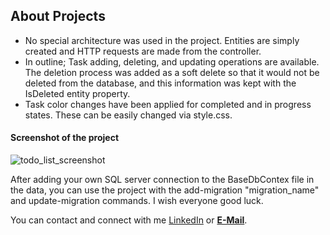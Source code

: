 ## About Projects

- No special architecture was used in the project. Entities are simply created and HTTP requests are made from the controller.
- In outline; Task adding, deleting, and updating operations are available. The deletion process was added as a soft delete so that it would not be deleted from the database, and this information was kept with the IsDeleted entity property.
- Task color changes have been applied for completed and in progress states. These can be easily changed via style.css.

#### Screenshot of the project
![todo_list_screenshot](https://github.com/alicansariboga/ToDoList/assets/23722313/6304a88d-88de-45f2-a3f8-3b089b07305d)

After adding your own SQL server connection to the BaseDbContex file in the data, you can use the project with the add-migration "migration_name" and update-migration commands.
I wish everyone good luck.

You can contact and connect with me <a>[LinkedIn](https://www.linkedin.com/in/alicansariboga/)<a/> or <b><a href="mailto:alicansariboga1@gmail.com" target="blank">E-Mail</a></b>.
